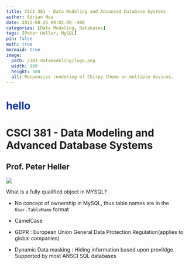 ```yaml
---
title: CSCI 381 - Data Modeling and Advanced Database Systems
author: Adrian Noa
date: 2022-08-25 09:02:00 -400
categories: [Data Modeling, Databases]
tags: [Peter Heller, MySQL]
pin: false
math: true
mermaid: true
image:
  path: /381-datamodeling/logo.png
  width: 800
  height: 500
  alt: Responsive rendering of Chirpy theme on multiple devices.
---
```


<h1 style='color:#123499'>hello</h1>

# **CSCI 381 - Data Modeling and Advanced Database Systems**

## **Prof. Peter Heller**

<img src="/break.png">

What is a fully qualified object in MYSQL?

- No concept of ownership in MySQL, thus table names are in the `User.TableName` format
- CamelCase

- GDPR : European Union General Data Protection Regulation(applies to global companies)

- Dynamic Data masking : Hiding information based upon provildge. Supported by most ANSCI SQL databases